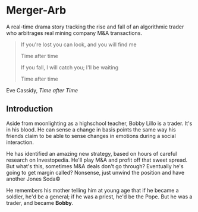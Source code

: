 # Merger-Arb

A real-time drama story tracking the rise and fall of an algorithmic trader who arbitrages real mining company M&amp;A transactions. 

> If you're lost you can look, and you will find me
>
> Time after time
>
> If you fall, I will catch you; I'll be waiting
>
> Time after time

Eve Cassidy, *Time after Time*

## Introduction

Aside from moonlighting as a highschool teacher, Bobby Lillo is a trader. It's in his blood. He can sense a change in basis points the same way his friends claim to be able to sense changes in emotions during a social interaction. 

He has identified an amazing new strategy, based on hours of careful research on Investopedia. He'll play M&A and profit off that sweet spread. But what's this, sometimes M&A deals don't go through? Eventually he's going to get margin called? Nonsense, just unwind the position and have another Jones Soda&copy; 

He remembers his mother telling him at young age that if he became a soldier, he'd be a general; if he was a priest, he'd be the Pope. But he was a trader, and became **Bobby**.
